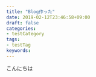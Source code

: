```yaml
---
title: "Blog作った"
date: 2019-02-12T23:46:58+09:00
draft: false
categories:
- testCategory
tags:
- testTag
keywords:
---
```


こんにちは

